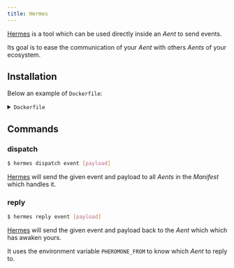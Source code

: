 ```yaml
---
title: Hermes
---
```


[Hermes](https://github.com/aenthill/hermes) is a tool which can be used directly inside an *Aent* to send events.

Its goal is to ease the communication of your *Aent* with others *Aents* of your ecosystem.

## Installation

Below an example of <code>Dockerfile</code>: 

<details>
  <summary><code>Dockerfile</code></summary>
  <code>
  FROM alpine

  # Required for Hermes to know which interpret 
  # to use when calling the Docker client binary.
  ENV SHELL "/bin/sh"

  # Installs Docker client.
  ENV DOCKER_VERSION "18.03.1-ce"
  RUN wget -qO- https://download.docker.com/linux/static/stable/x86_64/docker-$DOCKER_VERSION.tgz | tar xvz -C . &&\
      mv ./docker/docker /usr/bin &&\
      rm -rf ./docker
  
  # Installs Hermes.
  ENV HERMES_VERSION "latest version"
  RUN wget -qO- https://github.com/aenthill/hermes/releases/download/$HERMES_VERSION/hermes_linux_amd64.tar.gz | tar xvz -C . &&\
      mv ./hermes /usr/bin &&\
      rm -f LICENSE README.md
  </code>
</details>

## Commands

### dispatch

```bash
$ hermes dispatch event [payload]
```

[Hermes](https://github.com/aenthill/hermes) will send the given event and payload to all *Aents* in the *Manifest* which handles it.

### reply

```bash
$ hermes reply event [payload]
```

[Hermes](https://github.com/aenthill/hermes) will send the given event and payload back to the *Aent* which which has awaken yours.

It uses the environment variable <code>PHEROMONE_FROM</code> to know which *Aent* to reply to.
